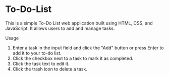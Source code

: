 # To-Do-List

This is a simple To-Do List web application built using HTML, CSS, and JavaScript. It allows users to add and manage tasks.

Usage
1. Enter a task in the input field and click the "Add" button or press Enter to add it to your to-do list.
2. Click the checkbox next to a task to mark it as completed.
3. Click the task text to edit it.
4. Click the trash icon to delete a task.
